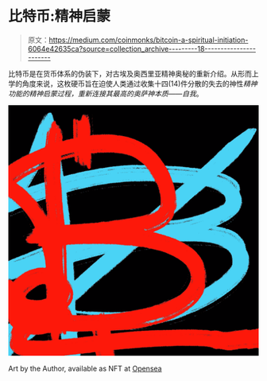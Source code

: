 # 比特币:精神启蒙

> 原文：<https://medium.com/coinmonks/bitcoin-a-spiritual-initiation-6064e42635ca?source=collection_archive---------18----------------------->

比特币是在货币体系的伪装下，对古埃及奥西里亚精神奥秘的重新介绍。从形而上学的角度来说，这枚硬币旨在迫使人类通过收集十四(14)件分散的失去的神性*精神功能的精神启蒙过程，重新连接其最高的奥萨神本质——自我*。

![](img/c23248656dcc37a88b5771928e4118a8.png)

Art by the Author, available as NFT at [Opensea](https://opensea.io/assets/matic/0x2953399124f0cbb46d2cbacd8a89cf0599974963/39985197907776204075479125172346740024374006818882346671470828674875945648129/)